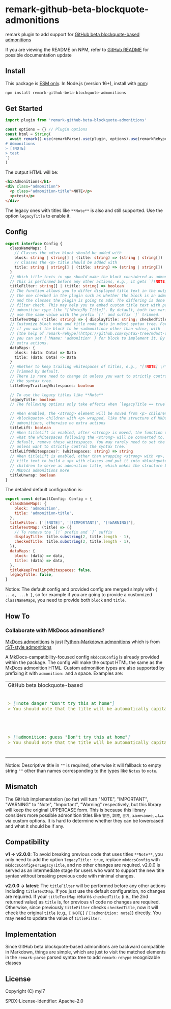 # remark-github-beta-blockquote-admonitions

remark plugin to add support for [GitHub beta blockquote-based admonitions](https://github.com/github/feedback/discussions/16925)

If you are viewing the README on NPM, refer to [GitHub README](https://github.com/myl7/remark-github-beta-blockquote-admonitions#readme) for possible documentation update

## Install

This package is [ESM only][esm].
In Node.js (version 16+), install with [npm][]:

```sh
npm install remark-github-beta-blockquote-admonitions
```

[esm]: https://gist.github.com/sindresorhus/a39789f98801d908bbc7ff3ecc99d99c
[npm]: https://docs.npmjs.com/cli/install

## Get Started

```js
import plugin from 'remark-github-beta-blockquote-admonitions'

const options = {} // Plugin options
const html = String(
  await remark().use(remarkParse).use(plugin, options).use(remarkRehype).use(rehypeStringify).process(`\
# Admonitions
> [!NOTE]
> test
`)
)
```

The output HTML will be:

```html
<h1>Admonitions</h1>
<div class="admonition">
  <p class="admonition-title">NOTE</p>
  <p>test</p>
</div>
```

The legacy ones with titles like `**Note**` is also and still supported.
Use the option `legacyTitle` to enable it.

## Config

```ts
export interface Config {
  classNameMaps: {
    // Classes the <div> block should be added with
    block: string | string[] | (title: string) => (string | string[])
    // Classes the <p> title should be added with
    title: string | string[] | (title: string) => (string | string[])
  }
  // Which title texts in <p> should make the block considered as admonitions.
  // This is performed before any other actions, e.g., it gets `[!NOTE]`.
  titleFilter: string[] | (title: string) => boolean
  // The function allows you to differ displayed title text in the output with
  // the one checked in the plugin such as whether the block is an admonition
  // and the classes the plugin is going to add. The differing is done after the
  // filter check. This may help you to embed custom title text with particular
  // admonition type like "[!Note/My Title]". By default, both two variables
  // use the same value with the prefix `[!` and suffix `]` trimmed.
  titleTextMap: (title: string) => { displayTitle: string; checkedTitle: string }
  // Customize block node and title node data in mdast syntax tree. For example,
  // if you want the block to be <admonition> other than <div>, with
  // [the help of remark-rehype](https://github.com/syntax-tree/mdast-util-to-hast#fields-on-nodes),
  // you can set { hName: 'admonition' } for block to implement it. By default, no
  // extra actions.
  dataMaps: {
    block: (data: Data) => Data
    title: (data: Data) => Data
  }
  // Whether to keep trailing whitespaces of titles, e.g., "[!NOTE] \r\t".
  // Trimmed by default.
  // There is rare need to change it unless you want to strictly control
  // the syntax tree.
  titleKeepTrailingWhitespaces: boolean

  // To use the legacy titles like **Note**
  legacyTitle: boolean
  // The following options only take effects when `legacyTitle == true`.

  // When enabled, the <strong> element will be moved from <p> children to
  // <blockquote> children with <p> wrapped, like the structure of MkDocs
  // admonitions, otherwise no extra actions
  titleLift: boolean
  // When titleLift is enabled, after <strong> is moved, the function defines
  // what the whitespaces following the <strong> will be converted to. By
  // default, remove these whitespaces. You may rarely need to set the option
  // unless want to strictly control the syntax tree.
  titleLiftWhitespaces?: (whitespaces: string) => string
  // When titleLift is enabled, other than wrapping <strong> with <p>, use the
  // title text to build a <p> with classes and put it into <blockquote>
  // children to serve as admonition title, which makes the structure be like
  // MkDocs admonitions more
  titleUnwrap: boolean
}
```

The detailed default configuration is:

```js
export const defaultConfig: Config = {
  classNameMaps: {
    block: 'admonition',
    title: 'admonition-title',
  },
  titleFilter: ['[!NOTE]', '[!IMPORTANT]', '[!WARNING]'],
  titleTextMap: (title) => ({
    // To remove the `[!` prefix and `]` suffix
    displayTitle: title.substring(2, title.length - 1),
    checkedTitle: title.substring(2, title.length - 1),
  }),
  dataMaps: {
    block: (data) => data,
    title: (data) => data,
  },
  titleKeepTrailingWhitespaces: false,
  legacyTitle: false,
}
```

Notice: The default config and provided config are merged simply with `{ ...a, ...b }`, so for example if you are going to provide a customized `classNameMaps`, you need to provide both `block` and `title`.

## How To

### Collaborate with MkDocs admonitions?

[MkDocs admonitions](https://www.markdownguide.org/tools/mkdocs/#using-admonitions) is just [Python-Markdown admonitions](https://python-markdown.github.io/extensions/admonition/) which is from [rST-style admonitions](https://docutils.sourceforge.io/docs/ref/rst/directives.html#specific-admonitions)

A MkDocs-campatibility-focused config `mkdocsConfig` is already provided within the package.
The config will make the output HTML the same as the MkDocs admonition HTML.
Custom admonition types are also supported by prefixing it with `admonition:` and a space.
Examples are:

<table>
  <tr>
    <td>GitHub beta blockquote-based</td>
    <td>MkDocs</td>
    <td>HTML</td>
  </tr>
  <tr>
    <td>

```md
> [!note danger "Don't try this at home"]
> You should note that the title will be automatically capitalized.
```

</td><td>

<!-- prettier-ignore -->
```md
!!! note danger "Don't try this at home"
    You should note that the title will be automatically capitalized.
```

</td><td>

```html
<div class="admonition note danger">
  <p class="admonition-title">Don't try this at home</p>
  <p>You should note that the title will be automatically capitalized.</p>
</div>
```

</td>
</tr>
<tr>
    <td>

```md
> [!admonition: guess "Don't try this at home"]
> You should note that the title will be automatically capitalized.
```

</td><td>

<!-- prettier-ignore -->
```md
!!! guess "Don't try this at home"
    You should note that the title will be automatically capitalized.
```

</td><td>

```html
<div class="admonition guess">
  <p class="admonition-title">Don't try this at home</p>
  <p>You should note that the title will be automatically capitalized.</p>
</div>
```

</td>
</tr>
</table>

Notice: Descriptive title in `""` is required, otherwise it will fallback to empty string `""` other than names corresponding to the types like `Notes` to `note`.

## Mismatch

The GitHub implementation (so far) will turn "NOTE", "IMPORTANT", "WARNING" to "Note", "Important", "Warning" respectively, but this library will keep the original UPPERCASE form.
This is because this library considers more possible admonition titles like `警告`, `訓戒`, `훈계`, `замечание`, `عتاب` via custom options.
It is hard to determine whether they can be lowercased and what it should be if any.

## Compatibility

**v1 -> v2.0.0**: To avoid breaking previous code that uses titles `**Note**`, you only need to add the option `legacyTitle: true`, replace `mkdocsConfig` with `mkdocsConfigForLegacyTitle`, and no other changes are required.
v2.0.0 is served as an intermediate stage for users who want to support the new title syntax without breaking previous code with minimal changes.

**v2.0.0 -> latest**: The `titleFilter` will be performed before any other actions including `titleTextMap`.
If you just use the default configuration, no changes are required.
If your `titleTextMap` returns `checkedTitle` (i.e., the 2nd returned value) as `title` is, for previous v1 code no changes are required.
Otherwise, since previously `titleFilter` checks `checkedTitle`, now it will check the original `title` (e.g., `[!NOTE]` / `[!admonition: note]`) directly.
You may need to update the value of `titleFilter`.

## Implementation

Since GitHub beta blockquote-based admonitions are backward compatible in Markdown, things are simple, which are just to visit the matched elements in the `remark-parse` parsed syntax tree to add `remark-rehype` recognizable classes

## License

Copyright (C) myl7

SPDX-License-Identifier: Apache-2.0
